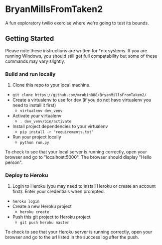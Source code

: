 # BryanMillsFromTaken2
A fun exploratory twilio exercise where we're going to test its bounds.

## Getting Started
Please note these instructions are written for *nix systems. If you are running Windows, you should still get full compatability but some of these commands may vary slightly.

### Build and run locally
1. Clone this repo to your local machine.
  * `git clone https://github.com/mrubin888/BryanMillsFromTaken2/`
* Create a virtualenv to use for dev (if you do not have virtualenv you need to install it first)
  * `virtualenv dev_venv`
* Activate your virtualenv
  * `. dev_venv/bin/activate`
* Install project dependencies to your virtualenv
  * `pip install -r "requirements.txt"`
* Run your project locally
  * `python run.py`

To check to see that your local server is running correctly, open your browser and go to "localhost:5000". The browser should display "Hello person".

### Deploy to Heroku
1. Login to Heroku (you may need to install Heroku or create an account first). Enter your credentials when prompted.
  * `heroku login`
* Create a new Heroku project
  * `heroku create`
* Push this git project to Heroku project
  * `git push heroku master`

To check to see that your Heroku server is running correctly, open your browser and go to the url listed in the success log after the push.
